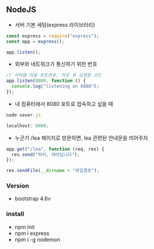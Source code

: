 ## NodeJS

- 서버 기본 세팅(express 라이브러리)

```js
const express = require("express");
const app = express();

app.listen();
```

- 외부와 네트워크가 통신하기 위한 번호

```js
// 서버를 띄울 포트번호, 띄운 후 실행할 코드
app.listen(8080, function () {
  console.log("listening on 8080");
});
```

- 내 컴퓨터에서 8080 포트로 접속하고 싶을 때

```js
node sever.js
```

```js
localhost: 8080;
```

- 누군가 /lea 페이지로 방문하면, lea 관련된 안내문을 띄어주자

```js
app.get("/lea", function (req, res) {
  res.send("하이, 레아입니다");
});
```

```js
res.sendFile(__dirname + "파일경로");
```

### Version

- bootstrap 4.6v

### install

- npm init
- npm i express
- npm i -g nodemon
